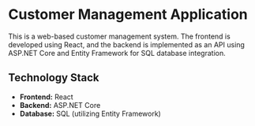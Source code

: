 # Customer Management Application

This is a web-based customer management system. The frontend is developed using React, and the backend is implemented as an API using ASP.NET Core and Entity Framework for SQL database integration.

## Technology Stack

- **Frontend:** React
- **Backend:** ASP.NET Core
- **Database:** SQL (utilizing Entity Framework)

